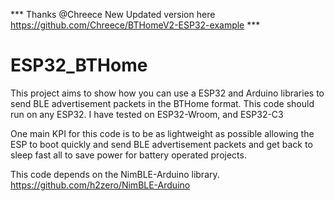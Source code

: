 *** Thanks @Chreece New Updated version here https://github.com/Chreece/BTHomeV2-ESP32-example ***

# ESP32_BTHome
This project aims to show how you can use a ESP32 and Arduino libraries to send BLE advertisement packets in the BTHome format.
This code should run on any ESP32. I have tested on ESP32-Wroom, and ESP32-C3

One main KPI for this code is to be as lightweight as possible allowing the ESP to boot quickly and send BLE advertisement packets and get back to sleep fast all to save power for battery operated projects.

This code depends on the NimBLE-Arduino library. 
https://github.com/h2zero/NimBLE-Arduino
